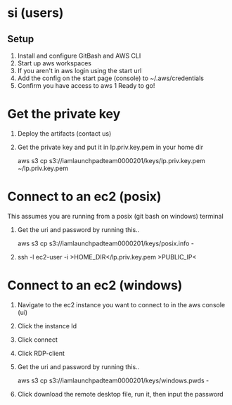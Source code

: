 # si (users)

## Setup 

1. Install and configure  GitBash and AWS CLI
1. Start up aws workspaces 
1. If you aren't in aws login using the start url 
1. Add the config on the start page (console) to ~/.aws/credentials
1. Confirm you have access to aws
1  Ready to go!


# Get the private key
1. Deploy the artifacts (contact us)
1. Get the private key and put it in lp.priv.key.pem in your home dir

    aws s3 cp s3://iamlaunchpadteam0000201/keys/lp.priv.key.pem  ~/lp.priv.key.pem  

# Connect to an ec2  (posix)

This assumes you are running from a posix (git bash on windows) terminal  

1. Get the uri and password by running this.. 

    aws s3 cp s3://iamlaunchpadteam0000201/keys/posix.info -

1. ssh -l ec2-user -i &gt;HOME_DIR&lt;/lp.priv.key.pem  &gt;PUBLIC_IP&lt; 

# Connect to an ec2 (windows)

1. Navigate to the ec2 instance you want to connect to in the aws console (ui)
1. Click the instance Id
1. Click connect
1. Click RDP-client
1. Get the uri and password by running this.. 

    aws s3 cp s3://iamlaunchpadteam0000201/keys/windows.pwds -

1. Click download the remote desktop file, run it, then input the password 

